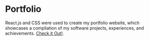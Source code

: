 # Portfolio

React.js and CSS were used to create my portfolio website, which showcases a compliation of my software projects, experiences, and achievements.   [Check it Out!](https://github.com/facebook/create-react-app).
